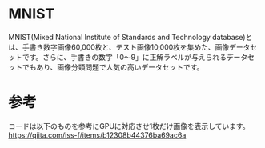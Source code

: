 # MNIST
MNIST(Mixed National Institute of Standards and Technology database)とは、手書き数字画像60,000枚と、テスト画像10,000枚を集めた、画像データセットです。さらに、手書きの数字「0〜9」に正解ラベルが与えられるデータセットでもあり、画像分類問題で人気の高いデータセットです。

# 参考
コードは以下のものを参考にGPUに対応させ1枚だけ画像を表示しています。
https://qiita.com/iss-f/items/b12308b44376ba69ac6a
